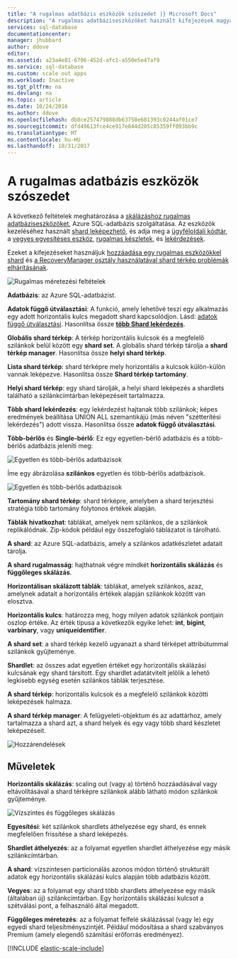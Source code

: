 ```yaml
---
title: "A rugalmas adatbázis eszközök szószedet |} Microsoft Docs"
description: "A rugalmas adatbáziseszközöket használt kifejezések magyarázatát"
services: sql-database
documentationcenter: 
manager: jhubbard
author: ddove
editor: 
ms.assetid: a23a4e81-6706-452d-afc1-a550e5e47af9
ms.service: sql-database
ms.custom: scale out apps
ms.workload: Inactive
ms.tgt_pltfrm: na
ms.devlang: na
ms.topic: article
ms.date: 10/24/2016
ms.author: ddove
ms.openlocfilehash: db8ce257479888db63758e681393c0244af01ce7
ms.sourcegitcommit: dfd49613fce4ce917e844d205c85359ff093bb9c
ms.translationtype: MT
ms.contentlocale: hu-HU
ms.lasthandoff: 10/31/2017
---
```

# <a name="elastic-database-tools-glossary"></a>A rugalmas adatbázis eszközök szószedet
A következő feltételek meghatározása a [skálázáshoz rugalmas adatbáziseszközöket](sql-database-elastic-scale-introduction.md), Azure SQL-adatbázis szolgáltatása. Az eszközök kezeléséhez használt [shard leképezhető](sql-database-elastic-scale-shard-map-management.md), és adja meg a [ügyféloldali kódtár](sql-database-elastic-database-client-library.md), a [vegyes egyesítéses eszköz](sql-database-elastic-scale-overview-split-and-merge.md), [rugalmas készletek](sql-database-elastic-pool.md), és [lekérdezések](sql-database-elastic-query-overview.md). 

Ezeket a kifejezéseket használjuk [hozzáadása egy rugalmas eszközökkel shard](sql-database-elastic-scale-add-a-shard.md) és [a RecoveryManager osztály használatával shard térkép problémák elhárításának](sql-database-elastic-database-recovery-manager.md).

![Rugalmas méretezési feltételek][1]

**Adatbázis**: az Azure SQL-adatbázist. 

**Adatok függő útválasztási**: A funkció, amely lehetővé teszi egy alkalmazás egy adott horizontális kulcs megadott shard kapcsolódjon. Lásd: [adatok függő útválasztási](sql-database-elastic-scale-data-dependent-routing.md). Hasonlítsa össze  **[több Shard lekérdezés](sql-database-elastic-scale-multishard-querying.md)**.

**Globális shard térkép**: A térkép horizontális kulcsok és a megfelelő szilánkok belül között egy **shard set**. A globális shard térkép tárolja a **shard térkép manager**. Hasonlítsa össze **helyi shard térkép**.

**Lista shard térkép**: shard térképre mely horizontális a kulcsok külön-külön vannak leképezve. Hasonlítsa össze **Shard térkép tartomány**.   

**Helyi shard térkép**: egy shard tárolják, a helyi shard leképezés a shardlets található a szilánkcímtárban leképezéseit tartalmazza.

**Több shard lekérdezés**: egy lekérdezést hajtanak több szilánkok; képes eredmények beállítása UNION ALL szemantikájú (más néven "szétterítési lekérdezés") adott vissza. Hasonlítsa össze **adatok függő útválasztási**.

**Több-bérlős** és **Single-bérlő**: Ez egy egyetlen-bérlő adatbázis és a több-bérlős adatbázis jeleníti meg:

![Egyetlen és több-bérlős adatbázisok](./media/sql-database-elastic-scale-glossary/multi-single-simple.png)

Íme egy ábrázolása **szilánkos** egyetlen és több-bérlős adatbázisok. 

![Egyetlen és több-bérlős adatbázisok](./media/sql-database-elastic-scale-glossary/shards-single-multi.png)

**Tartomány shard térkép**: shard térképre, amelyben a shard terjesztési stratégia több tartomány folytonos értékek alapján. 

**Táblák hivatkozhat**: táblákat, amelyek nem szilánkos, de a szilánkok replikálódnak. Zip-kódok például egy összefoglaló táblázatot is tárolható. 

**A shard**: az Azure SQL-adatbázis, amely a szilánkos adatkészletet adatait tárolja. 

**A shard rugalmasság**: hajthatnak végre mindkét **horizontális skálázás** és **függőleges skálázás**.

**Horizontálisan skálázott táblák**: táblákat, amelyek szilánkos, azaz, amelynek adatait a horizontális értékek alapján szilánkok között van elosztva. 

**Horizontális kulcs**: határozza meg, hogy milyen adatok szilánkok pontjain oszlop értéke. Az érték típusa a következők egyike lehet: **int**, **bigint**, **varbinary**, vagy **uniqueidentifier**. 

**A shard set**: a shard térkép kezelő ugyanazt a shard térképet attribútummal szilánkok gyűjteménye.  

**Shardlet**: az összes adat egyetlen értéket egy horizontális skálázási kulcsának egy shard társított. Egy shardlet adatátvitelt jelölik a lehető legkisebb egység esetén szilánkos táblák terjesztése. 

**A shard térkép**: horizontális kulcsok és a megfelelő szilánkok közötti leképezések halmaza.

**A shard térkép manager**: A felügyeleti-objektum és az adattárhoz, amely tartalmazza a shard azt, a shard helyek és egy vagy több shard készletet leképezéseit.

![Hozzárendelések][2]

## <a name="verbs"></a>Műveletek
**Horizontális skálázás**: scaling out (vagy a) történő hozzáadásával vagy eltávolításával a shard térképre szilánkok alább látható módon szilánkok gyűjteménye.

![Vízszintes és függőleges skálázás][3]

**Egyesítési**: két szilánkok shardlets áthelyezése egy shard, és ennek megfelelően frissítése a shard leképezés.

**Shardlet áthelyezés**: az a folyamat egyetlen shardlet áthelyezése egy másik szilánkcímtárban. 

**A shard**: vízszintesen particionálás azonos módon történő strukturált adatok egy horizontális skálázási kulcs alapján több adatbázis között.

**Vegyes**: az a folyamat egy shard több shardlets áthelyezése egy másik (általában új) szilánkcímtárban. Egy horizontális skálázási kulcsot a szétválási pont, a felhasználó által megadott.

**Függőleges méretezés**: az a folyamat felfelé skálázással (vagy le) egy egyedi shard teljesítményszintjét. Például módosítása a shard szabványos Premium (amely elegendő számítási erőforrás eredményez). 

[!INCLUDE [elastic-scale-include](../../includes/elastic-scale-include.md)]

<!--Image references-->
[1]: ./media/sql-database-elastic-scale-glossary/glossary.png
[2]: ./media/sql-database-elastic-scale-glossary/mappings.png
[3]: ./media/sql-database-elastic-scale-glossary/h_versus_vert.png

